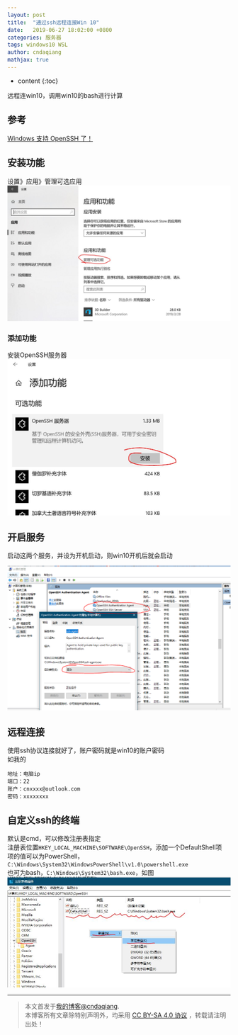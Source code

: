 ```yaml
---
layout: post
title:  "通过ssh远程连接Win 10"
date:   2019-06-27 18:02:00 +0800
categories: 服务器
tags: windows10 WSL
author: cndaqiang
mathjax: true
---
```

* content
{:toc}

远程连win10，调用win10的bash进行计算






## 参考
[Windows 支持 OpenSSH 了！](https://www.cnblogs.com/sparkdev/p/10166061.html)


## 安装功能

设置》应用》管理可选应用
![](/uploads/2019/06/ssh1.jpg)
### 添加功能
安装OpenSSH服务器
![](/uploads/2019/06/ssh2.jpg)

## 开启服务

启动这两个服务，并设为开机启动，则win10开机后就会启动

![](/uploads/2019/06/ssh3.png)

## 远程连接
使用ssh协议连接就好了，账户密码就是win10的账户密码<br>
如我的
```
地址：电脑ip
端口：22
账户：cnxxxx@outlook.com
密码：xxxxxxxx
```

## 自定义ssh的终端
默认是cmd，可以修改注册表指定<br>
注册表位置`HKEY_LOCAL_MACHINE\SOFTWARE\OpenSSH`，添加一个DefaultShell项<br>
项的值可以为PowerShell，`C:\Windows\System32\WindowsPowerShell\v1.0\powershell.exe`<br>
也可为bash，`C:\Windows\System32\bash.exe`，如图
![](/uploads/2019/06/ssh4.jpg)



------
>本文首发于[我的博客@cndaqiang](https://cndaqiang.github.io/).<br>
>本博客所有文章除特别声明外，均采用 [CC BY-SA 4.0 协议](https://creativecommons.org/licenses/by-sa/4.0/deed.zh) ，转载请注明出处！
